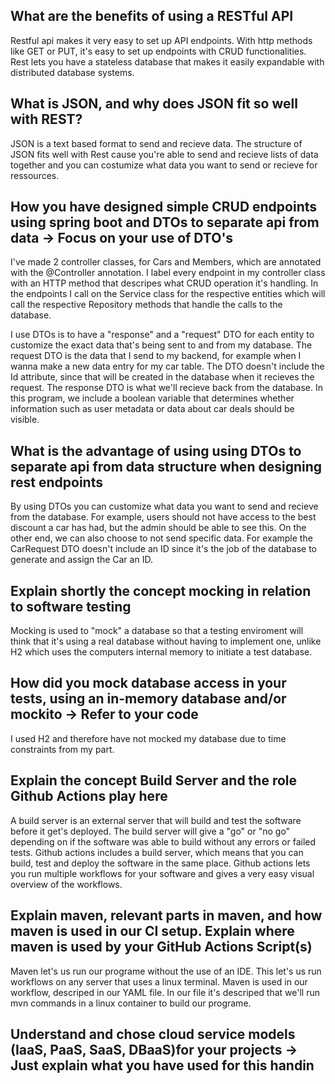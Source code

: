 ## What are the benefits of using a RESTful API
Restful api makes it very easy to set up API endpoints. With http methods like GET or PUT, it's easy to set up endpoints with CRUD functionalities.
Rest lets you have a stateless database that makes it easily expandable with distributed database systems.

## What is JSON, and why does JSON fit so well with REST?
JSON is a text based format to send and recieve data. The structure of JSON fits well with Rest cause you're able to send and recieve lists of data together and you can costumize what data you want to send or recieve for ressources.

## How you have designed simple CRUD endpoints using spring boot and DTOs to separate api from data  -> Focus on your use of DTO's
I've made 2 controller classes, for Cars and Members, which are annotated with the @Controller annotation. I label every endpoint in my controller class with an HTTP method that descripes what CRUD operation it's handling. In the endpoints I call on the Service class for the respective entities which will call the respective Repository methods that handle the calls to the database. 

I use DTOs is to have a "response" and a "request" DTO for each entity to customize the exact data that's being sent to and from my database. 
The request DTO is the data that I send to my backend, for example when I wanna make a new data entry for my car table. The DTO doesn't include the Id attribute, since that will be created in the database when it recieves the request.
The response DTO is what we'll recieve back from the database. In this program, we include a boolean variable that determines whether information such as user metadata or data about car deals should be visible.

## What is the advantage of using using DTOs to separate api from data structure when designing rest endpoints
By using DTOs you can customize what data you want to send and recieve from the database. For example, users should not have access to the best discount a car has had, but the admin should be able to see this. 
On the other end, we can also choose to not send specific data. For example the CarRequest DTO doesn't include an ID since it's the job of the database to generate and assign the Car an ID.

## Explain shortly the concept mocking in relation to software testing
Mocking is used to "mock" a database so that a testing enviroment will think that it's using a real database without having to implement one, unlike H2 which uses the computers internal memory to initiate a test database.

## How did you mock database access in your tests, using an in-memory database and/or mockito → Refer to your code
I used H2 and therefore have not mocked my database due to time constraints from my part.

## Explain the concept Build Server and the role Github Actions play here
A build server is an external server that will build and test the software before it get's deployed. The build server will give a "go" or "no go" depending on if the software was able to build without any errors or failed tests. 
Github actions includes a build server, which means that you can build, test and deploy the software in the same place. Github actions lets you run multiple workflows for your software and gives  a very easy visual overview of the workflows.

## Explain maven, relevant parts in maven, and how maven is used in our CI setup. Explain where maven is used by your GitHub Actions Script(s)
Maven let's us run our programe without the use of an IDE. This let's us run workflows on any server that uses a linux terminal. 
Maven is used in our workflow, descriped in our YAML file. In our file it's descriped that we'll run mvn commands in a linux container to build our programe.

## Understand and chose cloud service models (IaaS, PaaS, SaaS, DBaaS)for your projects -> Just explain what you have used for this handin

